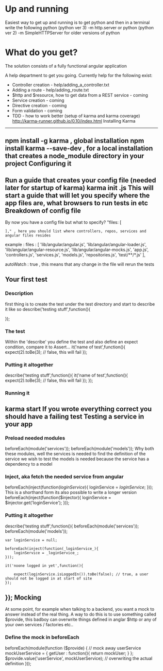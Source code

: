 Up and running
================
Easiest way to get up and running is to get python and then in a terminal write the following
python (python ver 3) -m http.server
or
python (python ver 2) -m SimpleHTTPServer for older versions of python

What do you get?
================
The solution consists of a fully functional angular application

A help department to get you going. Currently help for the following exist:
* Controller creation - help/adding_a_controller.txt
* Adding a route - help/adding_route.txt
* $http and $resource, how to get data from a REST service - coming
* Service creation - coming
* Directive creation - coming
* Form validation - coming
* TDD - how to work better (setup of karma and karma coverage)
http://karma-runner.github.io/0.10/index.html
Installing Karma
--------------------
npm install -g karma , global installation
npm install karma --save-dev ,  for a local installation that creates a node_module directory in your project
Configuring it
--------------------
Run a guide that creates your config file (needed later for startup of karma)
karma init <name of my config file>.js
This will start a guide that will let you specify where the app files are, what browsers to run tests in etc
Breakdown of config file
--------------------
By now you have a config file but what to specify?
"files: [

    ]," , here you should list where controllers, repos, services and angular files resides
example :
files : [
            'lib/angular/angular.js',
            'lib/angular/angular-loader.js',
            'lib/angular/angular-resource.js',
            'lib/angular/angular-mocks.js',
            'app.js',
            'controllers.js',
            'services.js',
            'models.js',
            'repositories.js',
            'test/**/*.js'
        ],

autoWatch : true , this means that any change in the file will rerun the tests

Your first test
--------------------
### Description

first thing is to create the test under the test directory and start to describe it like so
describe('testing stuff',function(){

});
### The test
Within the 'describe' you define the test and also define an expect condition, compare it to Assert...
it('name of test',function(){
    expect(2).toBe(3); // false, this will fail
});

### Putting it altogether
describe('testing stuff',function(){
   it('name of test',function(){
       expect(2).toBe(3); // false, this will fail
   });
});

### Running it
karma start <name of conffile>
If you wrote everything correct you should have a failing test
Testing a service in your app
-------------
### Preload needed modules
beforeEach(module('services'));
beforeEach(module('models'));
Why both these modules, well the services is needed to find the definition of the service we wish to test
the models is needed because the service has a dependency to a model
### Inject, aka fetch the needed service from angular
beforeEach(inject(function(_loginService_){
        loginService = _loginService_;
    }));
This is a shorthand form its also possible to write a longer version
beforeEach(inject(function($injector){
        loginService = $injector.get('loginService');
}));

### Putting it altogether
describe('testing stuff',function(){
    beforeEach(module('services'));
    beforeEach(module('models'));

    var loginService = null;

    beforeEach(inject(function(_loginService_){
        loginService = _loginService_;
    }));

    it('noone logged in yet',function(){

        expect(loginService.isLoggedIn()).toBe(false); // true, a user should not be logged in at start of site
    });
});
Mocking
--------------
At some point, for example when talking to a backend, you want a mock to answer instead of the real thing.
A way to do this is to use something called $provide, this badboy can overwrite things defined in anglar $http or
any of your own services / factories etc..
### Define the mock in beforeEach
beforeEach(module(function ($provide) {
        // mock away userService
        mockUserService = { getUser : function(){
            return mockUser;
        } };
        $provide.value('userService', mockUserService); // overwriting the actual definition
}));











